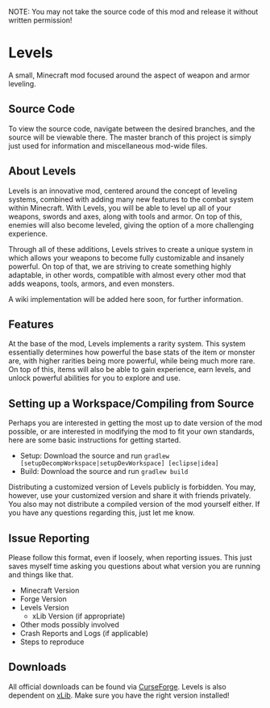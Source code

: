 NOTE: You may not take the source code of this mod and release it without written permission!

# Levels
A small, Minecraft mod focused around the aspect of weapon and armor leveling.

## Source Code
To view the source code, navigate between the desired branches, and the source will be viewable there. The master branch of this project is simply just used for information and miscellaneous mod-wide files.

## About Levels
Levels is an innovative mod, centered around the concept of leveling systems, combined with adding many new features to the combat system within Minecraft. With Levels, you will be able to level up all of your weapons, swords and axes, along with tools and armor. On top of this, enemies will also become leveled, giving the option of a more challenging experience.

Through all of these additions, Levels strives to create a unique system in which allows your weapons to become fully customizable and insanely powerful. On top of that, we are striving to create something highly adaptable, in other words, compatible with almost every other mod that adds weapons, tools, armors, and even monsters.

A wiki implementation will be added here soon, for further information.

## Features
At the base of the mod, Levels implements a rarity system. This system essentially determines how powerful the base stats of the item or monster are, with higher rarities being more powerful, while being much more rare. On top of this, items will also be able to gain experience, earn levels, and unlock powerful abilities for you to explore and use.

## Setting up a Workspace/Compiling from Source
Perhaps you are interested in getting the most up to date version of the mod possible, or are interested in modifying the mod to fit your own standards, here are some basic instructions for getting started.

* Setup: Download the source and run `gradlew [setupDecompWorkspace|setupDevWorkspace] [eclipse|idea]`
* Build: Download the source and run `gradlew build`

Distributing a customized version of Levels publicly is forbidden. You may, however, use your customized version and share it with friends privately. You also may not distribute a compiled version of the mod yourself either. If you have any questions regarding this, just let me know.

## Issue Reporting
Please follow this format, even if loosely, when reporting issues. This just saves myself time asking you questions about what version you are running and things like that.

* Minecraft Version
* Forge Version
* Levels Version
  * xLib Version (if appropriate)
* Other mods possibly involved
* Crash Reports and Logs (if applicable)
* Steps to reproduce

## Downloads
All official downloads can be found via [CurseForge](http://minecraft.curseforge.com/projects/levels/files). Levels is also dependent on [xLib](http://minecraft.curseforge.com/projects/xlib). Make sure you have the right version installed!
